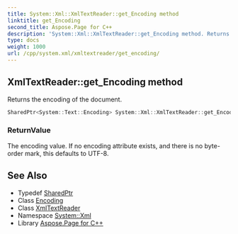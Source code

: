 ```yaml
---
title: System::Xml::XmlTextReader::get_Encoding method
linktitle: get_Encoding
second_title: Aspose.Page for C++
description: 'System::Xml::XmlTextReader::get_Encoding method. Returns the encoding of the document in C++.'
type: docs
weight: 1000
url: /cpp/system.xml/xmltextreader/get_encoding/
---
```

## XmlTextReader::get_Encoding method


Returns the encoding of the document.

```cpp
SharedPtr<System::Text::Encoding> System::Xml::XmlTextReader::get_Encoding()
```


### ReturnValue

The encoding value. If no encoding attribute exists, and there is no byte-order mark, this defaults to UTF-8.

## See Also

* Typedef [SharedPtr](../../../system/sharedptr/)
* Class [Encoding](../../../system.text/encoding/)
* Class [XmlTextReader](../)
* Namespace [System::Xml](../../)
* Library [Aspose.Page for C++](../../../)
